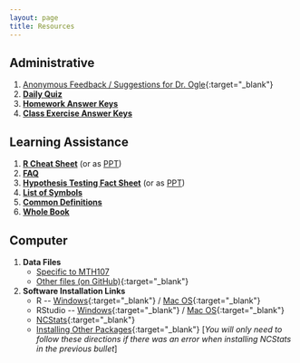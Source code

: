 ```yaml
---
layout: page
title: Resources
---
```


## Administrative
1. [Anonymous Feedback / Suggestions for Dr. Ogle](https://www.suggestionox.com/r/TBifTA){:target="_blank"}
1. [**Daily Quiz**](quizzes/)
1. [**Homework Answer Keys**](homework-keys/)
1. [**Class Exercise Answer Keys**](ce-keys/)

## Learning Assistance
1. [**R Cheat Sheet**](MTH107-Rcheatsheet.pdf) (or as [PPT](MTH107-Rcheatsheet.pptx))
1. [**FAQ**](FAQ/)
1. [**Hypothesis Testing Fact Sheet**](MTH107-HOcheatsheet.pdf) (or as [PPT](MTH107-HOcheatsheet.ppt))
1. [**List of Symbols**](symbols)
1. [**Common Definitions**](definitions)
1. [**Whole Book**](../book/IntroStats_noPrint.pdf)

## Computer
1. **Data Files**
    * [Specific to MTH107](data_107)
    * [Other files (on GitHub)](https://github.com/droglenc/NCData){:target="_blank"}
1. **Software Installation Links**
    * R -- [Windows](http://derekogle.com/IFAR/supplements/installations/InstallRWin.html){:target="_blank"} / [Mac OS](http://derekogle.com/IFAR/supplements/installations/InstallRMac.html){:target="_blank"}
    * RStudio -- [Windows](http://derekogle.com/IFAR/supplements/installations/InstallRStudioWin.html){:target="_blank"} / [Mac OS](http://derekogle.com/IFAR/supplements/installations/InstallRStudioMac.html){:target="_blank"}
    * [NCStats](https://github.com/droglenc/NCStats#installation){:target="_blank"}
    * [Installing Other Packages](http://derekogle.com/IFAR/supplements/installations/InstallPackagesRStudio.html){:target="_blank"} [*You will only need to follow these directions if there was an error when installing NCStats in the previous bullet*]
